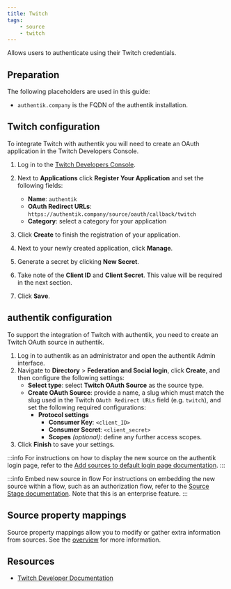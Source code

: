 ```yaml
---
title: Twitch
tags:
    - source
    - twitch
---
```


Allows users to authenticate using their Twitch credentials.

## Preparation

The following placeholders are used in this guide:

- `authentik.company` is the FQDN of the authentik installation.

## Twitch configuration

To integrate Twitch with authentik you will need to create an OAuth application in the Twitch Developers Console.

1. Log in to the [Twitch Developers Console](https://dev.twitch.tv/console).
2. Next to **Applications** click **Register Your Application** and set the following fields:
    - **Name**: `authentik`
    - **OAuth Redirect URLs**: `https://authentik.company/source/oauth/callback/twitch`
    - **Category**: select a category for your application

3. Click **Create** to finish the registration of your application.
4. Next to your newly created application, click **Manage**.
5. Generate a secret by clicking **New Secret**.
6. Take note of the **Client ID** and **Client Secret**. This value will be required in the next section.
7. Click **Save**.

## authentik configuration

To support the integration of Twitch with authentik, you need to create an Twitch OAuth source in authentik.

1. Log in to authentik as an administrator and open the authentik Admin interface.
2. Navigate to **Directory** > **Federation and Social login**, click **Create**, and then configure the following settings:
    - **Select type**: select **Twitch OAuth Source** as the source type.
    - **Create OAuth Source**: provide a name, a slug which must match the slug used in the Twitch `OAuth Redirect URLs` field (e.g. `twitch`), and set the following required configurations:
        - **Protocol settings**
            - **Consumer Key**: `<client_ID>`
            - **Consumer Secret**: `<client_secret>`
            - **Scopes** _(optional)_: define any further access scopes.
3. Click **Finish** to save your settings.

:::info
For instructions on how to display the new source on the authentik login page, refer to the [Add sources to default login page documentation](../../index.md#add-sources-to-default-login-page).
:::

:::info Embed new source in flow
For instructions on embedding the new source within a flow, such as an authorization flow, refer to the [Source Stage documentation](../../../../../add-secure-apps/flows-stages/stages/source/). Note that this is an enterprise feature.
:::

## Source property mappings

Source property mappings allow you to modify or gather extra information from sources. See the [overview](../../property-mappings/index.md) for more information.

## Resources

- [Twitch Developer Documentation](https://dev.twitch.tv/docs)
